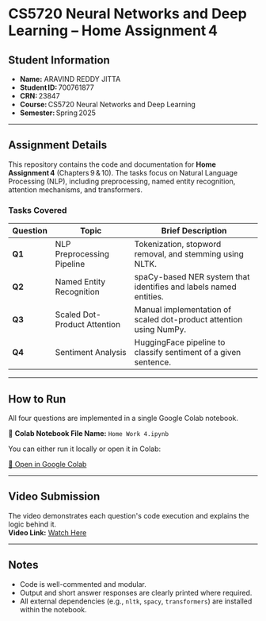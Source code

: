 # CS5720 Neural Networks and Deep Learning – Home Assignment 4

## Student Information

- **Name:** ARAVIND REDDY JITTA
- **Student ID:** 700761877
- **CRN:** 23847
- **Course:** CS5720 Neural Networks and Deep Learning
- **Semester:** Spring 2025

---

## Assignment Details

This repository contains the code and documentation for **Home Assignment 4** (Chapters 9 & 10). The tasks focus on Natural Language Processing (NLP), including preprocessing, named entity recognition, attention mechanisms, and transformers.

### Tasks Covered

| Question | Topic                        | Brief Description                                                  |
| -------- | ---------------------------- | ------------------------------------------------------------------ |
| **Q1**   | NLP Preprocessing Pipeline   | Tokenization, stopword removal, and stemming using NLTK.           |
| **Q2**   | Named Entity Recognition     | spaCy-based NER system that identifies and labels named entities.  |
| **Q3**   | Scaled Dot-Product Attention | Manual implementation of scaled dot-product attention using NumPy. |
| **Q4**   | Sentiment Analysis           | HuggingFace pipeline to classify sentiment of a given sentence.    |

---

## How to Run

All four questions are implemented in a single Google Colab notebook.

📁 **Colab Notebook File Name:** `Home Work 4.ipynb`

You can either run it locally or open it in Colab:

[🔗 Open in Google Colab](https://colab.research.google.com/drive/1agoQgbUdkmx_IIfygx8TQsD8STzX7vw8?usp=sharing)

---

## Video Submission

The video demonstrates each question's code execution and explains the logic behind it.  
**Video Link:** [Watch Here](https://www.loom.com/share/64b1c2cf081b4b9e9e0c7518007c45b7?sid=05a39d29-2519-4cf1-80f4-1b664d5e4ba0)

---

## Notes

- Code is well-commented and modular.
- Output and short answer responses are clearly printed where required.
- All external dependencies (e.g., `nltk`, `spacy`, `transformers`) are installed within the notebook.
